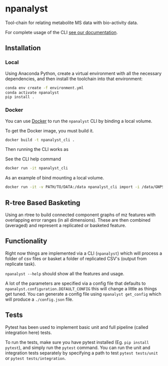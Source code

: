 # npanalyst

Tool-chain for relating metabolite MS data with bio-activity data.

For complete usage of the CLI [see our documentation](https://liningtonlab.github.io/npanalyst_documentation/NPAnalyst/cli-tutorial/).

## Installation

### Local

Using Anaconda Python, create a virtual environment with all the necessary
dependencies, and then install the toolchain into that environment:

```bash
conda env create -f environment.yml
conda activate npanalyst
pip install .
```

### Docker

You can use [Docker](https://www.docker.com/get-started) to run the `npanalyst` CLI by binding a local volume.

To get the Docker image, you must build it.

```bash
docker build -t npanalyst_cli .
```

Then running the CLI works as

See the CLI help command

```bash
docker run -it npanalyst_cli 
```

As an example of bind mounting a local volume.

```bash
docker run -it -v PATH/TO/DATA:/data npanalyst_cli import -i /data/GNPS.graphml -o /data -t GNPS -v
```

## R-tree Based Basketing

Using an rtree to build connected component graphs of mz features with overlapping error ranges (in all dimensions).
These are then combined (averaged) and represent a replicated or basketed feature.

## Functionality

Right now things are implemented via a CLI (`npanalyst`) which will process a folder of csv files or basket a folder
of replicated CSV's (output from replicate task).

`npanalyst --help` should show all the features and usage.

A lot of the parameters are specified via a config file that defaults to `npanalyst.configuration.DEFAULT_CONFIG`
this will change a little as things get tuned. You can generate a config file using `npanalyst get_config` which will
produce a `./config.json` file.

## Tests

Pytest has been used to implement basic unit and full pipeline (called integration here) tests.

To run the tests, make sure you have pytest installed (Eg. `pip install pytest`), and simply run the `pytest` command.
You can run the unit and integration tests separately by specifying a path to test `pytest tests/unit` or `pytest tests/integration`.

